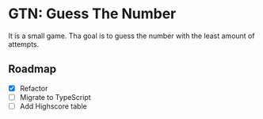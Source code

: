 # GTN: Guess The Number

It is a small game. Tha goal is to guess the number with the least amount of attempts.

## Roadmap
- [x] Refactor
- [ ] Migrate to TypeScript
- [ ] Add Highscore table
